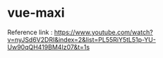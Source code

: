 # vue-maxi

Reference link : https://www.youtube.com/watch?v=nyJSd6V2DRI&index=2&list=PL55RiY5tL51p-YU-Uw90qQH419BM4Iz07&t=1s
